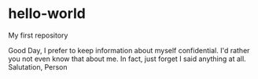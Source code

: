 # hello-world
My first repository

Good Day,
I prefer to keep information about myself confidential. I'd rather you not even know that about me. In fact, just forget I said anything at all.
Salutation,
Person

